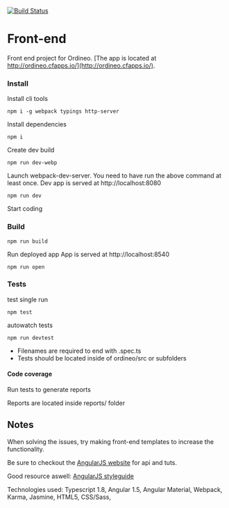 [![Build Status](https://travis-ci.org/Ordineo/front-end.svg?branch=master)](https://travis-ci.org/Ordineo/front-end)

# Front-end
Front end project for Ordineo.
[The app is located at http://ordineo.cfapps.io/](http://ordineo.cfapps.io/).

### Install

Install cli tools
```
npm i -g webpack typings http-server
```
  
Install dependencies
```
npm i
```
  
Create dev build
```
npm run dev-webp
```

Launch webpack-dev-server. 
You need to have run the above command at least once.
Dev app is served at http://localhost:8080
```
npm run dev
```

Start coding

### Build

```
npm run build
```

Run deployed app
App is served at http://localhost:8540
```
npm run open
```

### Tests

test single run
```
npm test
```

autowatch tests
```
npm run devtest
```

- Filenames are required to end with .spec.ts
- Tests should be located inside of ordineo/src or subfolders

#### Code coverage

Run tests to generate reports

Reports are located inside reports/ folder


## Notes

<p>When solving the issues, try making front-end templates to increase the functionality. </p>
<p>Be sure to checkout the <a href="https://angularjs.org/">AngularJS website</a> for api and tuts. </p>
<p>Good resource aswell: <a href="https://github.com/johnpapa/angular-styleguide"> AngularJS styleguide</a></p>
<p>Technologies used: Typescript 1.8, Angular 1.5, Angular Material, Webpack, Karma, Jasmine, HTML5, CSS/Sass, </p>
